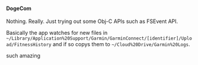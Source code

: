 #### DogeCom

Nothing. Really. Just trying out some Obj-C APIs such as FSEvent API.

Basically the app watches for new files in ```~/Library/Application%20Support/Garmin/GarminConnect/[identifier]/Upload/FitnessHistory``` and if so copys them to ```~/Cloud%20Drive/Garmin%20Logs```.

such amazing

